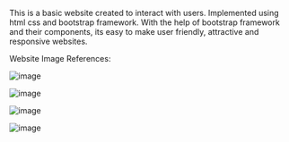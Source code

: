 This is a basic website created to interact with users. Implemented using html css and bootstrap framework. With the help of bootstrap framework and their components, its easy to make user friendly, attractive and responsive websites.

Website Image References:

![image](https://github.com/user-attachments/assets/3a445bf9-9ded-4ce5-b8d3-20963a5464db)

![image](https://github.com/user-attachments/assets/e82fc9de-6494-49ba-a9f3-812d053ae3d3)

![image](https://github.com/user-attachments/assets/dd259742-f738-40b2-8896-becfa4c17c90)

![image](https://github.com/user-attachments/assets/5dfaebe0-0af5-44e1-95a5-91a3e9a5e640)
